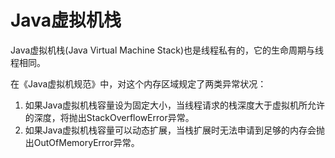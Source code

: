 # Java虚拟机栈

Java虚拟机栈(Java Virtual Machine Stack)也是线程私有的，它的生命周期与线程相同。

在《Java虚拟机规范》中，对这个内存区域规定了两类异常状况：

1. 如果Java虚拟机栈容量设为固定大小，当线程请求的栈深度大于虚拟机所允许的深度，将抛出StackOverflowError异常。
2. 如果Java虚拟机栈容量可以动态扩展，当栈扩展时无法申请到足够的内存会抛出OutOfMemoryError异常。
